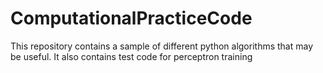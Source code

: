 # ComputationalPracticeCode

This repository contains a sample of different python algorithms that may be useful. It also contains test code for perceptron training
